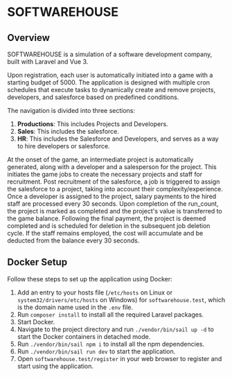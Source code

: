 # SOFTWAREHOUSE

## Overview

SOFTWAREHOUSE is a simulation of a software development company, built with Laravel and Vue 3. 

Upon registration, each user is automatically initiated into a game with a starting budget of 5000. The application is designed with multiple cron schedules that execute tasks to dynamically create and remove projects, developers, and salesforce based on predefined conditions.

The navigation is divided into three sections:

1. **Productions**: This includes Projects and Developers.
2. **Sales**: This includes the salesforce.
3. **HR**: This includes the Salesforce and Developers, and serves as a way to hire developers or salesforce.

At the onset of the game, an intermediate project is automatically generated, along with a developer and a salesperson for the project. This initiates the game jobs to create the necessary projects and staff for recruitment. Post recruitment of the salesforce, a job is triggered to assign the salesforce to a project, taking into account their complexity/experience. Once a developer is assigned to the project, salary payments to the hired staff are processed every 30 seconds. Upon completion of the run_count, the project is marked as completed and the project's value is transferred to the game balance. Following the final payment, the project is deemed completed and is scheduled for deletion in the subsequent job deletion cycle. If the staff remains employed, the cost will accumulate and be deducted from the balance every 30 seconds.

## Docker Setup

Follow these steps to set up the application using Docker:

1. Add an entry to your hosts file (`/etc/hosts` on Linux or `system32/drivers/etc/hosts` on Windows) for `softwarehouse.test`, which is the domain name used in the `.env` file.
2. Run `composer install` to install all the required Laravel packages.
3. Start Docker.
4. Navigate to the project directory and run `./vendor/bin/sail up -d` to start the Docker containers in detached mode.
5. Run `./vendor/bin/sail npm i` to install all the npm dependencies.
6. Run `./vendor/bin/sail run dev` to start the application.
7. Open `softwarehouse.test/register` in your web browser to register and start using the application.
